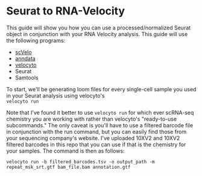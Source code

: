 # Seurat to RNA-Velocity

This guide will show you how you can use a processed/normalized Seurat object in conjunction with your RNA Velocity analysis. 
This guide will use the following programs: <br>

- [scVelo](https://github.com/theislab/scvelo)
- [anndata](https://icb-anndata.readthedocs-hosted.com/en/stable/)
- [velocyto](http://velocyto.org/)
- Seurat
- Samtools

To start, we'll be generating loom files for every single-cell sample you used in your Seurat analysis using velocyto's <br>```velocyto run```

Note that I've found it better to use ```velocyto run``` for which ever scRNA-seq chemistry you are working with rather than velocyto's "ready-to-use subcommands." 
The only caveat is you'll have to use a filtered barcode file in conjunction with the run command, but you can easily find those from
your sequencing company's website. I've uploaded 10XV2 and 10XV2 filtered barcodes in this repo that you can use if that is the
chemistry for your samples. The command is then as follows:

```
velocyto run -b filtered_barcodes.tsv -o output_path -m repeat_msk_srt.gtf bam_file.bam annotation.gtf
```
